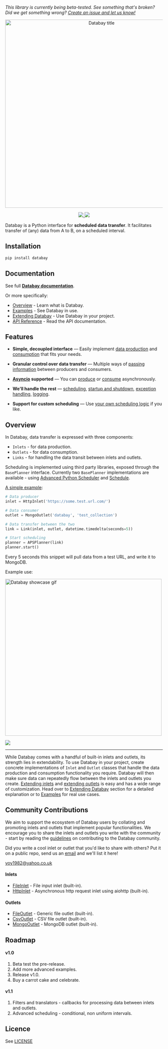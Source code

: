*This library is currently being beta-tested. See something that's broken? Did we get something wrong? [Create an issue and let us know!][issues]*

<p align="center">
    <a id="databay" href="#databay">
        <img src="https://github.com/Voyz/databay/blob/master/media/databay_title.png" alt="Databay title" title="Databay title" width="600"/>
    </a>
</p>

<p align="center">
    <a href="https://opensource.org/licenses/Apache-2.0">
        <img src="https://img.shields.io/badge/License-Apache%202.0-blue.svg"/> 
    </a>
    <a href="https://github.com/Voyz/databay/releases">
        <img src="https://img.shields.io/pypi/v/databay?label=version"/> 
    </a>
</p>


          


Databay is a Python interface for **scheduled data transfer**. It facilitates transfer of (any) data from A to B, on a scheduled interval.

## Installation

```python
pip install databay
```

## Documentation

See full **[Databay documentation][docs]**.

Or more specifically:

* [Overview][overview] - Learn what is Databay.
* [Examples][examples] - See Databay in use.
* [Extending Databay][extending] - Use Databay in your project.
* [API Reference][api] - Read the API documentation.


## Features

* **Simple, decoupled interface** — Easily implement [data production][extending_inlets] and [consumption][extending_outlets] that fits your needs.

* **Granular control over data transfer** — Multiple ways of [passing information][records] between producers and consumers.

* **[Asyncio][asyncio] supported** — You can [produce][async_inlet] or [consume][async_outlet] asynchronously.

* **We'll handle the rest** — [scheduling][scheduling], [startup and shutdown][startup_and_shutdown], [exception handling][exceptions], [logging][logging].

* **Support for custom scheduling** — Use [your own scheduling logic][extending_base_planner] if you like.


  
## Overview

In Databay, data transfer is expressed with three components:

* `Inlets` - for data production.
* `Outlets` - for data consumption.
* `Links` - for handling the data transit between inlets and outlets.

Scheduling is implemented using third party libraries, exposed through the `BasePlanner` interface. Currently two `BasePlanner` implementations are available - using [Advanced Python Scheduler][aps] and [Schedule][schedule].

[A simple example][simple_example]:

```python
# Data producer
inlet = HttpInlet('https://some.test.url.com/')

# Data consumer
outlet = MongoOutlet('databay', 'test_collection')

# Data transfer between the two
link = Link(inlet, outlet, datetime.timedelta(seconds=5))

# Start scheduling
planner = APSPlanner(link)
planner.start()
```

Every 5 seconds this snippet will pull data from a test URL, and write it to MongoDB.

Example use:

<a id="databay" href="https://www.youtube.com/watch?v=8XL7d_ehhsA">
    <img src="https://media1.giphy.com/media/L0YO5W07LR612KybFF/giphy.gif" alt="Databay showcase gif" title="Databay showcase gif" width="500"/>
</a>

![](https://media1.giphy.com/media/L0YO5W07LR612KybFF/giphy.gif)

---- 

While Databay comes with a handful of built-in inlets and outlets, its strength lies in extendability. To use Databay in your project, create concrete implementations of `Inlet` and `Outlet` classes that handle the data production and consumption functionality you require. Databay will then make sure data can repeatedly flow between the inlets and outlets you create. [Extending inlets][extending_inlets] and [extending outlets][extending_outlets] is easy and has a wide range of customization. Head over to [Extending Databay][extending] section for a detailed explanation or to [Examples][examples] for real use cases. 

## <a name="community"></a>Community Contributions

We aim to support the ecosystem of Databay users by collating and promoting inlets and outlets that implement popular functionalities. We encourage you to share the inlets and outlets you write with the community - start by reading the [guidelines][community_docs] on contributing to the Databay community.

Did you write a cool inlet or outlet that you'd like to share with others? Put it on a public repo, send us an [email][voy1982_email] and we'll list it here!

[voy1982@yahoo.co.uk][voy1982_email]

#### Inlets

* [FileInlet](https://databay.readthedocs.io/en/latest/api/databay/inlets/file_inlet/index.html) - File input inlet (built-in).
* [HttpInlet](https://databay.readthedocs.io/en/latest/api/databay/inlets/http_inlet/index.html) - Asynchronous http request inlet using aiohttp (built-in).

#### Outlets

* [FileOutlet](https://databay.readthedocs.io/en/latest/api/databay/outlets/file_outlet/index.html) - Generic file outlet (built-in).
* [CsvOutlet](https://databay.readthedocs.io/en/latest/api/databay/outlets/csv_outlet/index.html) - CSV file outlet (built-in).
* [MongoOutlet](https://databay.readthedocs.io/en/latest/api/databay/outlets/mongo_outlet/index.html) - MongoDB outlet (built-in).


## <a name="roadmap"></a>Roadmap

#### v1.0
1. Beta test the pre-release.
1. Add more advanced examples.
1. Release v1.0.
1. Buy a carrot cake and celebrate.

#### v1.1
1. Filters and translators - callbacks for processing data between inlets and outlets.
1. Advanced scheduling - conditional, non uniform intervals.


## Licence

See [LICENSE](https://github.com/Voyz/databay/blob/master/LICENSE)


  [docs]: https://databay.readthedocs.io/
  [overview]: https://databay.readthedocs.io/en/latest/introduction.html#overview
  [examples]: https://databay.readthedocs.io/en/latest/examples.html
  [api]: https://databay.readthedocs.io/en/latest/api/databay/index.html
  [aps]: http://apscheduler.readthedocs.io/
  [schedule]: https://schedule.readthedocs.io/
  [simple_example]: https://databay.readthedocs.io/en/latest/examples.html#simple-usage
  [extending]: https://databay.readthedocs.io/en/latest/extending.html
  [extending_inlets]: https://databay.readthedocs.io/en/latest/extending/extending_inlets.html
  [extending_outlets]: https://databay.readthedocs.io/en/latest/extending/extending_outlets.html
  [asyncio]: https://docs.python.org/3/library/asyncio.html
  [records]: https://databay.readthedocs.io/en/latest/introduction.html#records
  [scheduling]: https://databay.readthedocs.io/en/latest/introduction.html#scheduling
  [exceptions]: https://databay.readthedocs.io/en/latest/introduction.html#exception-handling
  [logging]: https://databay.readthedocs.io/en/latest/introduction.html#logging
  [extending_base_planner]: https://databay.readthedocs.io/en/latest/extending/extending_base_planner.html
  [startup_and_shutdown]: https://databay.readthedocs.io/en/latest/introduction.html#start-and-shutdown
  [async_inlet]: https://databay.readthedocs.io/en/latest/extending/extending_inlets.html#asynchronous-inlet
  [async_outlet]: https://databay.readthedocs.io/en/latest/extending/extending_outlets.html#asynchronous-outlet
  [voy1982_email]: mailto:voy1982@yahoo.co.uk
  [issues]: https://github.com/Voyz/databay/issues
  [community_docs]: https://databay.readthedocs.io/en/latest/extending/community_contributions.html